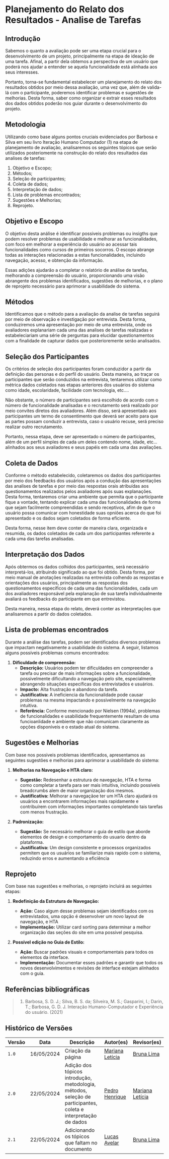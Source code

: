 # Planejamento do Relato dos Resultados - Analise de Tarefas

## Introdução 
Sabemos o quanto a avaliação pode ser uma etapa crucial para o desenvolvimento de um projeto, principalmente na etapa de ideação de uma tarefa. Afinal, a partir dela obtemos a perspectiva de um usuário que poderá nos ajudar a entender se aquela funcionalidade está alinhada aos seus interesses.

Portanto, torna-se fundamental estabelecer um planejamento do relato dos resultados obtidos por meio dessa avaliação, uma vez que, além de valida-lá com o participante, poderemos identificar problemas e sugestões de melhorias. Desta forma, saber como organizar e extrair esses resultados dos dados obtidos poderão nos guiar durante o desenvolvimento do projeto. 

## Metodologia 
Utilizando como base alguns pontos cruciais evidenciados por Barbosa e Silva  em seu livro Iteração Humano Computador (1) na etapa de planejamento de avaliação, analisaremos os seguintes tópicos que serão utilizados posteriomente na construção do relato dos resultados das analises de tarefas: 

1. Objetivo e Escopo;
2. Métodos;
3. Seleção de participantes;
4. Coleta de dados;
5. Interpretação de dados;
6. Lista de problemas encontrados;
7. Sugestões e Melhorias;
8. Reprojeto.

## Objetivo e Escopo 
O objetivo desta análise é identificar possiveis problemas ou insigths que podem resolver problemas de usabilidade e melhorar as funcionalidades, com foco em melhorar a experiência do usuário ao acessar tais funcionalidades como cursos de primeiros socorros. O escopo abrange todas as interações relacionadas a estas funcionalidades, incluindo navegação, acesso, e obtenção da informação.

Essas adições ajudarão a completar o relatório de análise de tarefas,  melhorando a compreensão do usuário, proporcionando uma visão abrangente dos problemas identificados, sugestões de melhorias, e o plano de reprojeto necessário para aprimorar a usabilidade do sistema.

## Métodos 
Identificamos que o método para a avaliação da analise de tarefas seguirá por meio de observação e investigação por entrevista. Desta forma, conduziremos uma apresentação por meio de uma entrevista, onde os avaliadores explanariam cada uma das analises de tarefas realizadas e estabeleciariam uma série de perguntas para elucidar questionamentos com a finalidade de capturar dados que posterioremente serão analisados. 

## Seleção dos Participantes 
Os critérios de seleção dos participantes foram conduzidor a partir da definição das personas e do perfil do usuário. Desta maneira, ao traçar os participantes que serão conduzidos na entrevista, tentaremos utilizar como métrica dados coletados nas etapas anteriores dos usuários do sistema como idade, escolaridade, facilidade com tecnologia, etc.... 

Não obstante, o número de participantes será escolhido de acordo com o número de funcionalidade analisadas e o recrutamento será realizado por meio convites diretos dos avaliadores. Além disso, será apresentado aos participantes um termo de consentimento que deverá ser aceito para que as partes possam conduzir a entrevista, caso o usuário recuse, será preciso realizar outro recrutamento. 

Portanto, nessa etapa, deve ser apresentado o número de participantes, além de um perfil simples de cada um deles contendo nome, idade, etc... alinhados aos seus avaliadores e seus papéis em cada uma das avaliações.

## Coleta de Dados 
Conforme o método estabelecido, coletaremos os dados dos participantes por meio dos feedbacks dos usuários após a condução das apresentações das analises de tarefas e por meio das respostas orais atribuídas aos questionamentos realizados pelos avaliadores após suas explanações. Desta forma, tentaremos criar uma ambiente que permita que o participante fique a vontade, tentando explicar cada uma das funcionalidades de forma que sejam facilmente compreendidas e sendo receptivos, afim de que o usuário possa comunicar com honestidade suas opniões acerca do que foi apresentado e os dados sejam coletados de forma eficiente. 

Desta forma, nesse item deve conter de maneira clara, organizada e resumida, os dados coletados de cada um dos participantes referente a cada uma das tarefas analisadas.

## Interpretação dos Dados 
Após obtermos os dados colhidos dos participantes, será necessário interpretá-los, atribuindo significado ao que foi obtido. Desta forma, por meio manual de anotações realizadas na entrevista colhendo as respostas e orientações dos usuários, principalmente as respostas dos questionamentos específicos de cada uma das funcionalidades, cada um dos avaliadores responsável pela explanação de sua tarefa individualmente avaliará os feedbacks do participante em que entrevistou. 

Desta maneira, nessa etapa do relato, deverá conter as interpretações que analisaremos a partir do dados coletados. 

## Lista de problemas encontrados
Durante a análise das tarefas, podem ser identificados diversos problemas que impactam negativamente a usabilidade do sistema. A seguir, listamos alguns possíveis problemas comuns encontrados:

1. **Dificuldade de compreensão:**
   - **Descrição:** Usuários podem ter dificuldades em compreender a tarefa ou precisar de mais informações sobre a funcionalidade,  possivelmente dificultando a navegação pelo site, especialmente abrangendo situações específicas dos entrevistados e usuários.
   - **Impacto:** Alta frustração e abandono da tarefa.
   - **Justificativa:** A ineficiencia da funcionalidade pode causar problemas na mesma impactando e possivelmente na navegação intuitiva.
   - **Referência:** Conforme mencionado por Nielsen (1994a), problemas de funcionalidades e usabilidade frequentemente resultam de uma funcioanlidade e ambiente que não comunicam claramente as opções disponíveis e o estado atual do sistema.


## Sugestões e Melhorias
Com base nos possiveis problemas identificados, apresentamos as seguintes sugestões e melhorias para aprimorar a usabilidade do sistema:

1. **Melhorias na Navegação e HTA claro:**
   - **Sugestão:** Redesenhar a estrutura de navegação, HTA e forma como completar a tarefa para ser mais intuitiva, incluindo possíveis breadcrumbs alem de maior organização dos mesmos.
   - **Justificativa:** Melhorar a navegaçãoe ter um HTA claro ajudará os usuários a encontrarem informações mais rapidamente e contribuírem com informações importantes completando tais tarefas com menos frustração.

2. **Padronização:**
   - **Sugestão:** Se necessário melhorar o guia de estilo que aborde elementos de design e comportamento do usuario dentro da plataforma.
   - **Justificativa:** Um design consistente e processos organizados permitem que os usuários se familiarize mais rapido com o sistema, reduzindo erros e aumentando a eficiência

## Reprojeto
Com base nas sugestões e melhorias, o reprojeto incluirá as seguintes etapas:

1. **Redefinição da Estrutura de Navegação:**
   - **Ação:** Caso algum desse problemas sejam identificados com os entrevistados, uma opção é desenvolver um novo layout de navegação, e HTA
   - **Implementação:** Utilizar card sorting para determinar a melhor organização das seções do site em uma possivel pesquisa.

2. **Possível edição no Guia de Estilo:**
   - **Ação:** Buscar padrões visuais e comportamentais para todos os elementos da interface.
   - **Implementação:** Documentar esses padrões e garantir que todos os novos desenvolvimentos e revisões de interface estejam alinhados com o guia.

## Referências bibliográficas
> 1. Barbosa, S. D. J.; Silva, B. S. da; Silveira, M. S.; Gasparini, I.; Darin, T.; Barbosa, G. D. J. Interação Humano-Computador e Experiência do usuário. (2021) 


## Histórico de Versões

| Versão |    Data    | Descrição                                 | Autor(es)                                       | Revisor(es)                                    |
| ------ | :--------: | ----------------------------------------- | ----------------------------------------------- | ---------------------------------------------- |
| `1.0`   | 16/05/2024 | Criação da página                        | [Mariana Letícia](https://github.com/Marianannn) | [Bruna Lima](https://github.com/libruna) |
| `2.0`   | 22/05/2024 | Adição dos tópicos introdução, metodologia, métodos, seleção de participantes, coleta e interpretação de dados | [Pedro Henrique](https://github.com/PedroHhenriq) |  [Mariana Letícia](https://github.com/Marianannn) |
| `2.1`   | 22/05/2024 | Adicionando os tópicos que faltam no documento  | [Lucas Avelar](https://github.com/LucasAvelar2711) |  [Bruna Lima](https://github.com/libruna)  |
